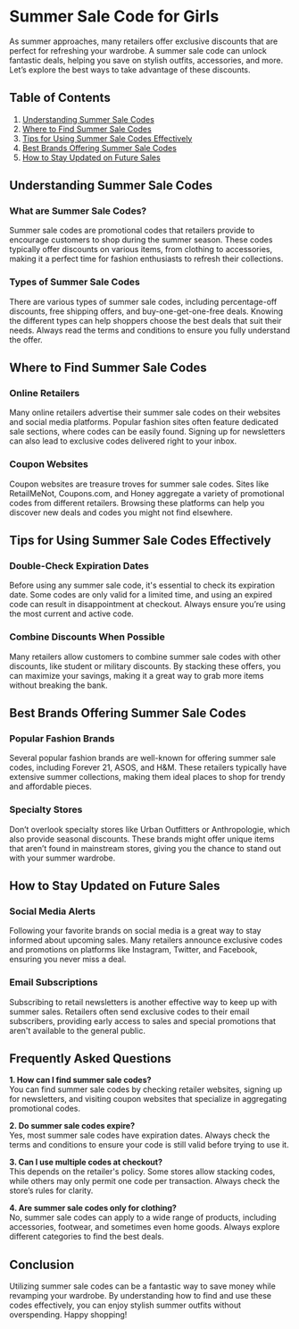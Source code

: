  # Summer Sale Code for Girls

As summer approaches, many retailers offer exclusive discounts that are perfect for refreshing your wardrobe. A summer sale code can unlock fantastic deals, helping you save on stylish outfits, accessories, and more. Let’s explore the best ways to take advantage of these discounts.

## Table of Contents
1. [Understanding Summer Sale Codes](#understanding-summer-sale-codes)
2. [Where to Find Summer Sale Codes](#where-to-find-summer-sale-codes)
3. [Tips for Using Summer Sale Codes Effectively](#tips-for-using-summer-sale-codes-effectively)
4. [Best Brands Offering Summer Sale Codes](#best-brands-offering-summer-sale-codes)
5. [How to Stay Updated on Future Sales](#how-to-stay-updated-on-future-sales)

## Understanding Summer Sale Codes

### What are Summer Sale Codes?
Summer sale codes are promotional codes that retailers provide to encourage customers to shop during the summer season. These codes typically offer discounts on various items, from clothing to accessories, making it a perfect time for fashion enthusiasts to refresh their collections.

### Types of Summer Sale Codes
There are various types of summer sale codes, including percentage-off discounts, free shipping offers, and buy-one-get-one-free deals. Knowing the different types can help shoppers choose the best deals that suit their needs. Always read the terms and conditions to ensure you fully understand the offer.

## Where to Find Summer Sale Codes

### Online Retailers
Many online retailers advertise their summer sale codes on their websites and social media platforms. Popular fashion sites often feature dedicated sale sections, where codes can be easily found. Signing up for newsletters can also lead to exclusive codes delivered right to your inbox.

### Coupon Websites
Coupon websites are treasure troves for summer sale codes. Sites like RetailMeNot, Coupons.com, and Honey aggregate a variety of promotional codes from different retailers. Browsing these platforms can help you discover new deals and codes you might not find elsewhere.

## Tips for Using Summer Sale Codes Effectively

### Double-Check Expiration Dates
Before using any summer sale code, it's essential to check its expiration date. Some codes are only valid for a limited time, and using an expired code can result in disappointment at checkout. Always ensure you’re using the most current and active code.

### Combine Discounts When Possible
Many retailers allow customers to combine summer sale codes with other discounts, like student or military discounts. By stacking these offers, you can maximize your savings, making it a great way to grab more items without breaking the bank.

## Best Brands Offering Summer Sale Codes

### Popular Fashion Brands
Several popular fashion brands are well-known for offering summer sale codes, including Forever 21, ASOS, and H&M. These retailers typically have extensive summer collections, making them ideal places to shop for trendy and affordable pieces.

### Specialty Stores
Don’t overlook specialty stores like Urban Outfitters or Anthropologie, which also provide seasonal discounts. These brands might offer unique items that aren’t found in mainstream stores, giving you the chance to stand out with your summer wardrobe.

## How to Stay Updated on Future Sales

### Social Media Alerts
Following your favorite brands on social media is a great way to stay informed about upcoming sales. Many retailers announce exclusive codes and promotions on platforms like Instagram, Twitter, and Facebook, ensuring you never miss a deal.

### Email Subscriptions
Subscribing to retail newsletters is another effective way to keep up with summer sales. Retailers often send exclusive codes to their email subscribers, providing early access to sales and special promotions that aren't available to the general public.

## Frequently Asked Questions

**1. How can I find summer sale codes?**  
You can find summer sale codes by checking retailer websites, signing up for newsletters, and visiting coupon websites that specialize in aggregating promotional codes.

**2. Do summer sale codes expire?**  
Yes, most summer sale codes have expiration dates. Always check the terms and conditions to ensure your code is still valid before trying to use it.

**3. Can I use multiple codes at checkout?**  
This depends on the retailer's policy. Some stores allow stacking codes, while others may only permit one code per transaction. Always check the store’s rules for clarity.

**4. Are summer sale codes only for clothing?**  
No, summer sale codes can apply to a wide range of products, including accessories, footwear, and sometimes even home goods. Always explore different categories to find the best deals.

## Conclusion

Utilizing summer sale codes can be a fantastic way to save money while revamping your wardrobe. By understanding how to find and use these codes effectively, you can enjoy stylish summer outfits without overspending. Happy shopping!

